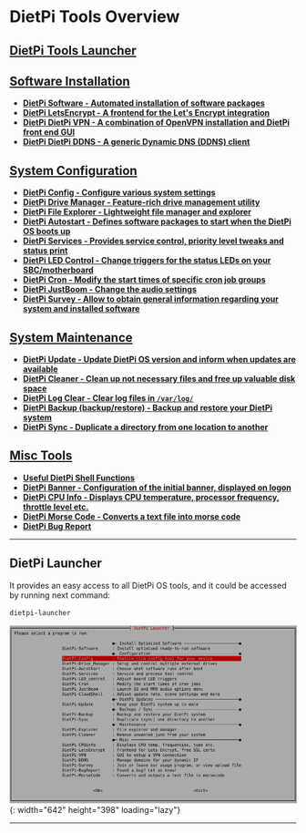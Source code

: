 # DietPi Tools Overview

## [DietPi Tools Launcher](#dietpi-launcher)

## [Software Installation](software_installation/#software-installation)

- <a name="dietpi-software"></a>[**DietPi Software - Automated installation of software packages**](software_installation/#dietpi-software)
- <a name="dietpi-letsencrypt"></a>[**DietPi LetsEncrypt - A frontend for the Let's Encrypt integration**](software_installation/#dietpi-letsencrypt)
- <a name="dietpi-vpn"></a>[**DietPi DietPi VPN - A combination of OpenVPN installation and DietPi front end GUI**](software_installation/#dietpi-vpn)
- <a name="dietpi-ddns"></a>[**DietPi DietPi DDNS - A generic Dynamic DNS (DDNS) client**](software_installation/#dietpi-ddns)

## [System Configuration](system_configuration/#system-configuration)

- <a name="dietpi-configuration"></a>[**DietPi Config - Configure various system settings**](system_configuration/#dietpi-config)
- <a name="dietpi-drive-manager"></a>[**DietPi Drive Manager - Feature-rich drive management utility**](system_configuration/#dietpi-drive-manager)
- <a name="dietpi-file-explorer"></a>[**DietPi File Explorer - Lightweight file manager and explorer**](system_configuration/#dietpi-file-explorer)
- <a name="dietpi-autostart"></a>[**DietPi Autostart - Defines software packages to start when the DietPi OS boots up**](system_configuration/#dietpi-autostart)
- <a name="dietpi-services"></a>[**DietPi Services - Provides service control, priority level tweaks and status print**](system_configuration/#dietpi-services)
- <a name="dietpi-led-control"></a>[**DietPi LED Control - Change triggers for the status LEDs on your SBC/motherboard**](system_configuration/#dietpi-led-control)
- <a name="dietpi-cron"></a>[**DietPi Cron - Modify the start times of specific cron job groups**](system_configuration/#dietpi-cron)
- <a name="dietpi-justboom"></a>[**DietPi JustBoom - Change the audio settings**](system_configuration/#dietpi-justboom)
- <a name="dietpi-survey"></a>[**DietPi Survey - Allow to obtain general information regarding your system and installed software**](system_configuration/#dietpi-survey)

## [System Maintenance](system_maintenance/#system-maintenance)

- <a name="dietpi-update"></a>[**DietPi Update - Update DietPi OS version and inform when updates are available**](system_maintenance/#dietpi-update)
- <a name="dietpi-cleaner"></a>[**DietPi Cleaner - Clean up not necessary files and free up valuable disk space**](system_maintenance/#dietpi-cleaner)
- <a name="dietpi-log-clear"></a>[**DietPi Log Clear - Clear log files in `/var/log/`**](system_maintenance/#dietpi-log-clear)
- <a name="dietpi-backup-backuprestore"></a>[**DietPi Backup (backup/restore) - Backup and restore your DietPi system**](system_maintenance/#dietpi-backup-backuprestore)
- <a name="dietpi-sync"></a>[**DietPi Sync - Duplicate a directory from one location to another**](system_maintenance/#dietpi-sync)

## [Misc Tools](misc_tools/#misc-tools)

- <a name="useful-dietpi-shell-functions"></a>[**Useful DietPi Shell Functions**](misc_tools/#useful-dietpi-shell-functions)
- <a name="dietpi-banner"></a>[**DietPi Banner - Configuration of the initial banner, displayed on logon**](misc_tools/#dietpi-banner)
- <a name="dietpi-cpu-info"></a>[**DietPi CPU Info - Displays CPU temperature, processor frequency, throttle level etc.**](misc_tools/#dietpi-cpu-info)
- <a name="dietpi-morse-code"></a>[**DietPi Morse Code - Converts a text file into morse code**](misc_tools/#dietpi-morse-code)
- <a name="dietpi-bug-report"></a>[**DietPi Bug Report**](misc_tools/#dietpi-bug-report)

---

## DietPi Launcher

It provides an easy access to all DietPi OS tools, and it could be accessed by running next command:

```sh
dietpi-launcher
```

![DietPi-Launcher screenshot](assets/images/dietpi-launcher.jpg){: width="642" height="398" loading="lazy"}

---
